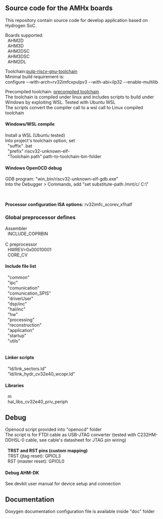 <h2>Source code for the AMHx boards</h2>
This repository contain source code for develop application based on Hydrogen SoC.<br>

Boards supported:<br>
&nbsp;&nbsp;AHM2D<br>
&nbsp;&nbsp;AHM3D<br>
&nbsp;&nbsp;AHM2DSC<br>
&nbsp;&nbsp;AHM3DSC<br>
&nbsp;&nbsp;AHM2DL<br>

Toolchain:<a href="https://github.com/pulp-platform/pulp-riscv-gnu-toolchain.git">pulp-riscv-gnu-toolchain</a><br>
Minimal build requirement is:<br>
configure --with-arch=rv32imfcxpulpv3 --with-abi=ilp32 --enable-multilib

Precompiled toolchain: <a href="https://drive.google.com/drive/folders/14DKVhOZQEVnwNfB2EFMPyWA22nspnS2o?usp=drive_link">precompiled toolchain</a><br>
The toolchain is compiled under linux and includes scripts to build under Windows by exploiting WSL. Tested with Ubuntu WSL<br>
The scripts convert the compiler call to a wsl call to Linux compiled toolchain 
<h4>Windows/WSL compile</h4>
Install a WSL (Ubuntu tested)<br>
Into project's toolchain option, set<br> 
&nbsp;&nbsp;"suffix" .bat<br>
&nbsp;&nbsp;"prefix" riscv32-unknown-elf-<br>
&nbsp;&nbsp;"Toolchain path" path-to-toolchain-bin-folder<br>


<h4>Windows OpenOCD debug</h4>
GDB program: "win_bin/riscv32-unknown-elf-gdb.exe"<br>
Into the Debugger > Commands, add "set substitute-path /mnt/c/ C:\"<br>
<br><br>




<b>Processor configuration ISA options:</b> rv32imfc_xcorev_xfhalf

<h3>Global preprocessor defines</h3>
Assembler<br>
&nbsp;&nbsp;INCLUDE_COPRBIN<br>
<br>
C preprocessor<br>
&nbsp;&nbsp;HWREV=0x00010001<br>
&nbsp;&nbsp;CORE_CV<br>

<h4>Include file list</h3>
&nbsp;&nbsp;"common"<br>
&nbsp;&nbsp;"ipc"<br>
&nbsp;&nbsp;"comunication"<br>
&nbsp;&nbsp;"comunication_SPIS"<br>
&nbsp;&nbsp;"driverUser"<br>
&nbsp;&nbsp;"dsp/inc"<br>
&nbsp;&nbsp;"hal/inc"<br>
&nbsp;&nbsp;"hw"<br>
&nbsp;&nbsp;"processing"<br>
&nbsp;&nbsp;"reconstruction"<br>
&nbsp;&nbsp;"application"<br>
&nbsp;&nbsp;"startup"<br>
&nbsp;&nbsp;"utils"<br>
<br>

<h4>Linker scripts</h4>
&nbsp;&nbsp;"ld/link_sectors.ld"<br>
&nbsp;&nbsp;"ld/link_hydr_cv32e40_wcopr.ld"<br>


<h4>Libraries</h4>
&nbsp;&nbsp;m<br>
&nbsp;&nbsp;hal_libs_cv32e40_priv_periph<br>


<h2>Debug</h2>

Openocd script provided into "openocd" folder<br>
The script is for FTDI cable as USB-JTAG converter (tested with C232HM-DDHSL-0 cable, see cable's datasheet for JTAG pin wiring)<br><br>
&nbsp;&nbsp;<b>TRST and RST pins (custom mapping)</b><br>
&nbsp;&nbsp;TRST (jtag reset): GPIOL3<br>
&nbsp;&nbsp;RST (master reset): GPIOL0<br>


<h4>Debug AHM-DK</h4>
See devkit user manual for device setup and connection

<h2>Documentation</h2>

Doxygen documentation configuration file is available inside "doc" folder
